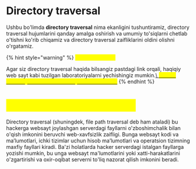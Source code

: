 # Directory traversal


Ushbu bo'limda <b>directory traversal</b> nima ekanligini tushuntiramiz, directory traversal hujumlarini qanday amalga oshirish va umumiy to'siqlarni chetlab o'tishni ko'rib chiqamiz va directory traversal zaifliklarini oldini olishni o'rgatamiz.



{% hint style="warning" %}
<mark style="color:yellow;">**Labaratoriyalar:**</mark>

Agar siz directory traversal haqida bilsangiz pastdagi link orqali, haqiqiy web sayt kabi tuzilgan laboratoriyalarni yechishingiz mumkin.[<mark style="color:yellow;"></mark>\ <mark style="color:yellow;">Barcha directory traversal labaratoriyalarini ko'rish ≫</mark>](https://portswigger.net/web-security/all-labs#directory-traversal)<mark style="color:yellow;"></mark>
{% endhint %}

# <mark style="color:yellow;">Directory traversal nima ?</mark>

Directory traversal (shuningdek, file path traversal deb ham ataladi) bu hackerga websayt joylashgan serverdagi fayllarni o'zboshimchalik bilan o'qish imkonini beruvchi web-xavfsizlik zaifligi. Bunga websayt kodi va maʼlumotlari, ichki tizimlar uchun hisob maʼlumotlari va operatsion tizimning maxfiy fayllari kiradi. Ba'zi holatlarda hacker serverdagi istalgan fayllarga yozishi mumkin, bu unga websayt ma'lumotlarini yoki xatti-harakatlarini o'zgartirishi va oxir-oqibat serverni to'liq nazorat qilish imkonini beradi.
